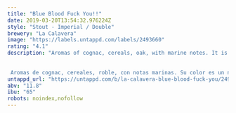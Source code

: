 ```yaml
---
title: "Blue Blood Fuck You!!"
date: 2019-03-20T13:54:32.976224Z
style: "Stout - Imperial / Double"
brewery: "La Calavera"
image: "https://labels.untappd.com/labels/2493660"
rating: "4.1"
description: "Aromas of cognac, cereals, oak, with marine notes. It is deep black amber-red shades. Not much head and a very light, almost inexistent presence of gas, with a very fine and slightly carbonised bubble, sensation in the mouth of being full bodied, with a creamy texture and a high alcoholc perception. Its flavour begins accompanied by creamy high roasts and notes of wood. The presence of cognac provides great complexity, which persists in its flavour in a very intense way.   Aromas de cognac, cereales, roble, con notas marinas. Su color es un negro intenso con sombras rojas ambarinas, poca presencia de espuma, y una carbonatación muy ligera, casi inexistente, conn una burbuja muy fina y muy poco gasificada. Sensación en boca de alta corpulencia, con una textura cremosa, y una alta percepción alcohólica. Su sabor empieza con matices dulces acompañados de torrefactos cremosos y notas de madera. La presencia del cognac aporta una gran complejidad, que perdura en su sabor de una manera muy intensa."
untappd_url: "https://untappd.com/b/la-calavera-blue-blood-fuck-you/2493660"
abv: "11.8"
ibu: "65"
robots: noindex,nofollow
---
```

